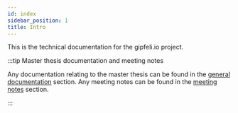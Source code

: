 ```yaml
---
id: index
sidebar_position: 1
title: Intro
---
```


This is the technical documentation for the gipfeli.io project.

:::tip Master thesis documentation and meeting notes

Any documentation relating to the master thesis can be found in the [general documentation](../general) section. Any meeting notes can be found in
the [meeting notes](../meeting-notes) section.

:::